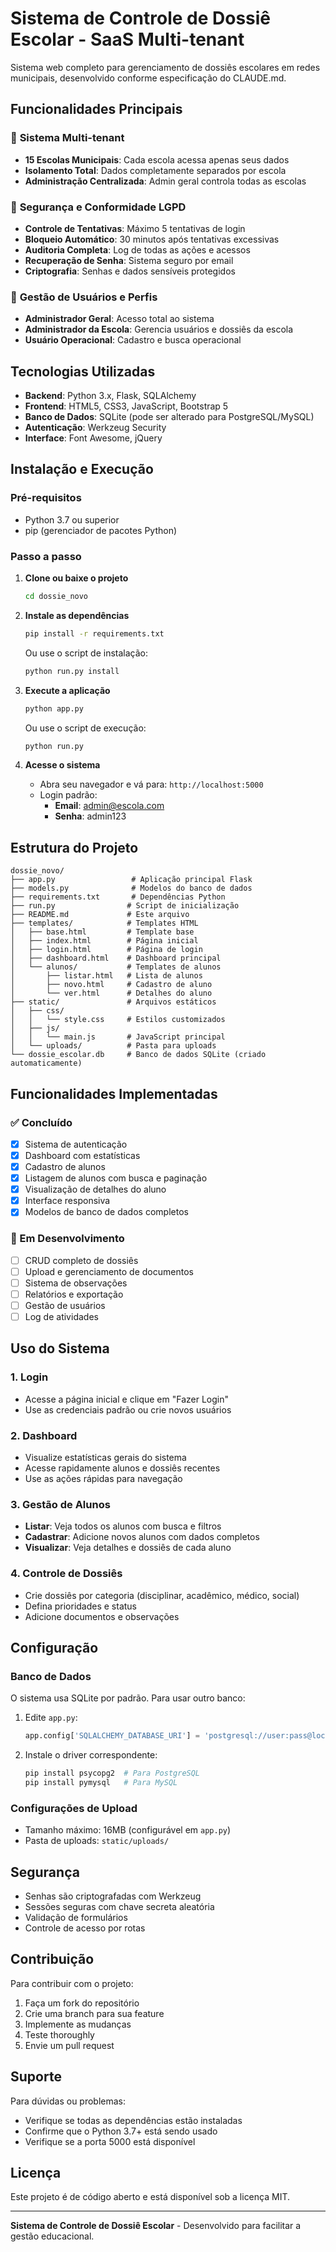 # Sistema de Controle de Dossiê Escolar - SaaS Multi-tenant

Sistema web completo para gerenciamento de dossiês escolares em redes municipais, desenvolvido conforme especificação do CLAUDE.md.

## Funcionalidades Principais

### 🏫 **Sistema Multi-tenant**
- **15 Escolas Municipais**: Cada escola acessa apenas seus dados
- **Isolamento Total**: Dados completamente separados por escola
- **Administração Centralizada**: Admin geral controla todas as escolas

### 🔐 **Segurança e Conformidade LGPD**
- **Controle de Tentativas**: Máximo 5 tentativas de login
- **Bloqueio Automático**: 30 minutos após tentativas excessivas
- **Auditoria Completa**: Log de todas as ações e acessos
- **Recuperação de Senha**: Sistema seguro por email
- **Criptografia**: Senhas e dados sensíveis protegidos

### 👥 **Gestão de Usuários e Perfis**
- **Administrador Geral**: Acesso total ao sistema
- **Administrador da Escola**: Gerencia usuários e dossiês da escola
- **Usuário Operacional**: Cadastro e busca operacional

## Tecnologias Utilizadas

- **Backend**: Python 3.x, Flask, SQLAlchemy
- **Frontend**: HTML5, CSS3, JavaScript, Bootstrap 5
- **Banco de Dados**: SQLite (pode ser alterado para PostgreSQL/MySQL)
- **Autenticação**: Werkzeug Security
- **Interface**: Font Awesome, jQuery

## Instalação e Execução

### Pré-requisitos
- Python 3.7 ou superior
- pip (gerenciador de pacotes Python)

### Passo a passo

1. **Clone ou baixe o projeto**
   ```bash
   cd dossie_novo
   ```

2. **Instale as dependências**
   ```bash
   pip install -r requirements.txt
   ```
   
   Ou use o script de instalação:
   ```bash
   python run.py install
   ```

3. **Execute a aplicação**
   ```bash
   python app.py
   ```
   
   Ou use o script de execução:
   ```bash
   python run.py
   ```

4. **Acesse o sistema**
   - Abra seu navegador e vá para: `http://localhost:5000`
   - Login padrão:
     - **Email**: admin@escola.com
     - **Senha**: admin123

## Estrutura do Projeto

```
dossie_novo/
├── app.py                 # Aplicação principal Flask
├── models.py              # Modelos do banco de dados
├── requirements.txt       # Dependências Python
├── run.py                # Script de inicialização
├── README.md             # Este arquivo
├── templates/            # Templates HTML
│   ├── base.html         # Template base
│   ├── index.html        # Página inicial
│   ├── login.html        # Página de login
│   ├── dashboard.html    # Dashboard principal
│   └── alunos/           # Templates de alunos
│       ├── listar.html   # Lista de alunos
│       ├── novo.html     # Cadastro de aluno
│       └── ver.html      # Detalhes do aluno
├── static/               # Arquivos estáticos
│   ├── css/
│   │   └── style.css     # Estilos customizados
│   ├── js/
│   │   └── main.js       # JavaScript principal
│   └── uploads/          # Pasta para uploads
└── dossie_escolar.db     # Banco de dados SQLite (criado automaticamente)
```

## Funcionalidades Implementadas

### ✅ Concluído
- [x] Sistema de autenticação
- [x] Dashboard com estatísticas
- [x] Cadastro de alunos
- [x] Listagem de alunos com busca e paginação
- [x] Visualização de detalhes do aluno
- [x] Interface responsiva
- [x] Modelos de banco de dados completos

### 🚧 Em Desenvolvimento
- [ ] CRUD completo de dossiês
- [ ] Upload e gerenciamento de documentos
- [ ] Sistema de observações
- [ ] Relatórios e exportação
- [ ] Gestão de usuários
- [ ] Log de atividades

## Uso do Sistema

### 1. Login
- Acesse a página inicial e clique em "Fazer Login"
- Use as credenciais padrão ou crie novos usuários

### 2. Dashboard
- Visualize estatísticas gerais do sistema
- Acesse rapidamente alunos e dossiês recentes
- Use as ações rápidas para navegação

### 3. Gestão de Alunos
- **Listar**: Veja todos os alunos com busca e filtros
- **Cadastrar**: Adicione novos alunos com dados completos
- **Visualizar**: Veja detalhes e dossiês de cada aluno

### 4. Controle de Dossiês
- Crie dossiês por categoria (disciplinar, acadêmico, médico, social)
- Defina prioridades e status
- Adicione documentos e observações

## Configuração

### Banco de Dados
O sistema usa SQLite por padrão. Para usar outro banco:

1. Edite `app.py`:
   ```python
   app.config['SQLALCHEMY_DATABASE_URI'] = 'postgresql://user:pass@localhost/dbname'
   ```

2. Instale o driver correspondente:
   ```bash
   pip install psycopg2  # Para PostgreSQL
   pip install pymysql   # Para MySQL
   ```

### Configurações de Upload
- Tamanho máximo: 16MB (configurável em `app.py`)
- Pasta de uploads: `static/uploads/`

## Segurança

- Senhas são criptografadas com Werkzeug
- Sessões seguras com chave secreta aleatória
- Validação de formulários
- Controle de acesso por rotas

## Contribuição

Para contribuir com o projeto:

1. Faça um fork do repositório
2. Crie uma branch para sua feature
3. Implemente as mudanças
4. Teste thoroughly
5. Envie um pull request

## Suporte

Para dúvidas ou problemas:
- Verifique se todas as dependências estão instaladas
- Confirme que o Python 3.7+ está sendo usado
- Verifique se a porta 5000 está disponível

## Licença

Este projeto é de código aberto e está disponível sob a licença MIT.

---

**Sistema de Controle de Dossiê Escolar** - Desenvolvido para facilitar a gestão educacional.
